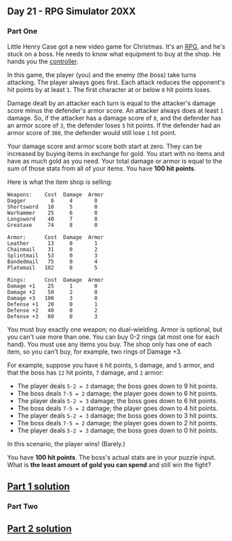 ## Day 21 - RPG Simulator 20XX

### Part One

Little Henry Case got a new video game for Christmas. It's an [RPG][3], and he's stuck on a boss.
He needs to know what equipment to buy at the shop. He hands you the [controller][4].

In this game, the player (you) and the enemy (the boss) take turns attacking. The player always goes
first. Each attack reduces the opponent's hit points by at least `1`. The first character at
or below `0` hit points loses.

Damage dealt by an attacker each turn is equal to the attacker's damage score minus the defender's
armor score. An attacker always does at least `1` damage. So, if the attacker has a damage score
of `8`, and the defender has an armor score of `3`, the defender loses `5` hit points.
If the defender had an armor score of `300`, the defender would still lose `1` hit point.

Your damage score and armor score both start at zero. They can be increased by buying items
in exchange for gold. You start with no items and have as much gold as you need. Your total damage
or armor is equal to the sum of those stats from all of your items. You have **100 hit points**.

Here is what the item shop is selling:

```
Weapons:    Cost  Damage  Armor
Dagger        8     4       0
Shortsword   10     5       0
Warhammer    25     6       0
Longsword    40     7       0
Greataxe     74     8       0

Armor:      Cost  Damage  Armor
Leather      13     0       1
Chainmail    31     0       2
Splintmail   53     0       3
Bandedmail   75     0       4
Platemail   102     0       5

Rings:      Cost  Damage  Armor
Damage +1    25     1       0
Damage +2    50     2       0
Damage +3   100     3       0
Defense +1   20     0       1
Defense +2   40     0       2
Defense +3   80     0       3
```

You must buy exactly one weapon; no dual-wielding. Armor is optional, but you can't use more
than one. You can buy 0-2 rings (at most one for each hand). You must use any items you buy.
The shop only has one of each item, so you can't buy, for example, two rings of Damage +3.

For example, suppose you have `8` hit points, `5` damage, and `5` armor, and that the boss has
`12` hit points, `7` damage, and `2` armor:

 * The player deals `5-2 = 3` damage; the boss goes down to 9 hit points.
 * The boss deals `7-5 = 2` damage; the player goes down to 6 hit points.
 * The player deals `5-2 = 3` damage; the boss goes down to 6 hit points.
 * The boss deals `7-5 = 2` damage; the player goes down to 4 hit points.
 * The player deals `5-2 = 3` damage; the boss goes down to 3 hit points.
 * The boss deals `7-5 = 2` damage; the player goes down to 2 hit points.
 * The player deals `5-2 = 3` damage; the boss goes down to 0 hit points.

In this scenario, the player wins! (Barely.)

You have **100 hit points**. The boss's actual stats are in your puzzle input. What is **the least
amount of gold you can spend** and still win the fight?

[Part 1 solution][1]
--------------------

### Part Two



[Part 2 solution][2]
--------------------


[1]: part_1.py
[2]: part_2.py
[3]: https://en.wikipedia.org/wiki/Role-playing_video_game
[4]: https://en.wikipedia.org/wiki/Game_controller

